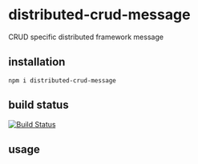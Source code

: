 # distributed-crud-message

CRUD specific distributed framework message

## installation

	npm i distributed-crud-message

## build status

[![Build Status](https://travis-ci.org/eventEmitter/distributed-crud-message.png?branch=master)](https://travis-ci.org/eventEmitter/distributed-crud-message)


## usage